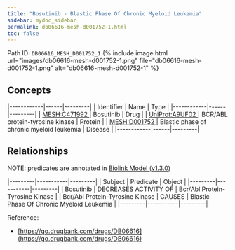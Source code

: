 ```yaml
---
title: "Bosutinib - Blastic Phase Of Chronic Myeloid Leukemia"
sidebar: mydoc_sidebar
permalink: db06616-mesh-d001752-1.html
toc: false 
---
```



Path ID: `DB06616_MESH_D001752_1`
{% include image.html url="images/db06616-mesh-d001752-1.png" file="db06616-mesh-d001752-1.png" alt="db06616-mesh-d001752-1" %}

## Concepts

|------------|------|---------|
| Identifier | Name | Type    |
|------------|------|---------|
| <a href="https://identifiers.org/MESH:C471992">MESH:C471992 </a> | Bosutinib | Drug |
| <a href="https://identifiers.org/UniProt:A9UF02">UniProt:A9UF02 </a> | BCR/ABL protein-tyrosine kinase | Protein |
| <a href="https://identifiers.org/MESH:D001752">MESH:D001752 </a> | Blastic phase of chronic myeloid leukemia | Disease |
|------------|------|---------|

## Relationships


NOTE: predicates are annotated in <a href="https://github.com/biolink/biolink-model/releases/tag/v1.3.0">Biolink Model (v1.3.0)</a>

|---------|-----------|---------|
| Subject | Predicate | Object  |
|---------|-----------|---------|
| Bosutinib | DECREASES ACTIVITY OF | Bcr/Abl Protein-Tyrosine Kinase |
| Bcr/Abl Protein-Tyrosine Kinase | CAUSES | Blastic Phase Of Chronic Myeloid Leukemia |
|---------|-----------|---------|

Reference: 
  - [https://go.drugbank.com/drugs/DB06616](https://go.drugbank.com/drugs/DB06616)
